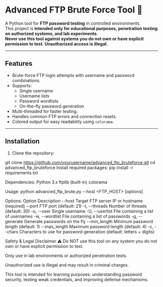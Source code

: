 # Advanced FTP Brute Force Tool 🔐

A Python tool for **FTP password testing** in controlled environments.  
This project is **intended only for educational purposes, penetration testing on authorized systems, and lab experiments**.  
**Never use this tool against systems you do not own or have explicit permission to test. Unauthorized access is illegal.**

---

## Features

- Brute-force FTP login attempts with username and password combinations.
- Supports:
  - Single username
  - Username lists
  - Password wordlists
  - On-the-fly password generation
- Multi-threaded for faster testing.
- Handles common FTP errors and connection resets.
- Colored output for easy readability using `colorama`.

---

## Installation

1. Clone the repository:

git clone https://github.com/yourusername/advanced_ftp_bruteforce.git
cd advanced_ftp_bruteforce
Install required packages:
pip install -r requirements.txt

Dependencies:
Python 3.x
ftplib (built-in)
colorama

Usage:
python advanced_ftp_brute.py --host <FTP_HOST> [options]

Options:
Option	Description
--host	Target FTP server IP or hostname (required)
--port	FTP port (default: 21)
-t, --threads	Number of threads (default: 30)
-u, --user	Single username
-U, --userlist	File containing a list of usernames
-w, --wordlist	File containing a list of passwords
-g, --generate	Generate passwords on the fly
--min_length	Minimum password length (default: 1)
--max_length	Maximum password length (default: 4)
-c, --chars	Characters to use for password generation (default: letters + digits)


Safety & Legal Disclaimer ⚠️
Do NOT use this tool on any system you do not own or have explicit permission to test.

Only use in lab environments or authorized penetration tests.

Unauthorized use is illegal and may result in criminal charges.

This tool is intended for learning purposes: understanding password security, testing weak credentials, and improving defense mechanisms.

